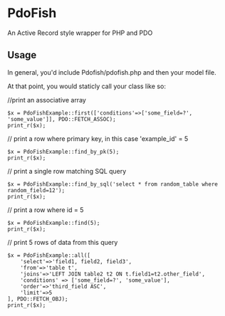 # PdoFish
An Active Record style wrapper for PHP and PDO

## Usage
In general, you'd include Pdofish/pdofish.php and then your model file. 

At that point, you would staticly call your class like so: 



//print an associative array  
```
$x = PdoFishExample::first(['conditions'=>['some_field=?', 'some_value']], PDO::FETCH_ASSOC);
print_r($x); 
```  

// print a row where primary key, in this case 'example_id' = 5  
```
$x = PdoFishExample::find_by_pk(5);
print_r($x);
```  

// print a single row matching SQL query  
```
$x = PdoFishExample::find_by_sql('select * from random_table where random_field=12');
print_r($x);
```  

// print a row where id = 5  
```
$x = PdoFishExample::find(5);
print_r($x); 
```

// print 5 rows of data from this query   
```
$x = PdoFishExample::all([
	'select'=>'field1, field2, field3',
	'from'=>'table t',
	'joins'=>'LEFT JOIN table2 t2 ON t.field1=t2.other_field',
	'conditions' => ['some_field=?', 'some_value'],
	'order'=>'third_field ASC',
	'limit'=>5
], PDO::FETCH_OBJ);
print_r($x);
```
